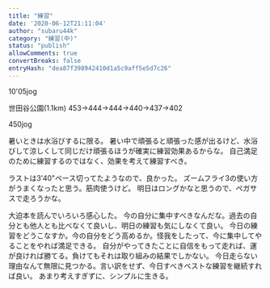 ```yaml
---
title: "練習"
date: '2020-06-12T21:11:04'
author: "subaru44k"
category: "練習(中)"
status: "publish"
allowComments: true
convertBreaks: false
entryHash: "dea87f398942410d1a5c9aff5e5d7c26"
---
```

10'05jog

世田谷公園(1.1km)
453→444→444→440→437→402

450jog

暑いときは水浴びするに限る。
暑い中で頑張ると頑張った感が出るけど、水浴びして涼しくして同じだけ頑張るほうが確実に練習効果あるからな。
自己満足のために練習するのではなく、効果を考えて練習すべき。

ラストは3'40"ペース切ってたようなので、良かった。
ズームフライ3の使い方がうまくなったと思う。筋肉使うけど。
明日はロングかなと思うので、ペガサスで走ろうかな。

大迫本を読んでいろいろ感心した。
今の自分に集中すべきなんだな。過去の自分とも他人とも比べなくて良いし、明日の練習も気にしなくて良い。
今日の練習をどうこなすか。今の自分をどう高めるか。怪我をしたって、今に集中してやることをやれば満足できる。
自分がやってきたことに自信をもって走れば、運が良ければ勝てる。負けてもそれは取り組みの結果でしかない。
今日走らない理由なんて無限に見つかる。言い訳をせず、今日すべきベストな練習を継続すれば良い。
あまり考えすぎずに、シンプルに生きる。
